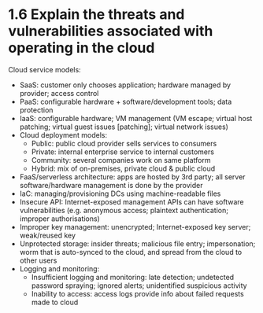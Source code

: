 # 1.6 Explain the threats and vulnerabilities associated with operating in the cloud

Cloud service models:

* SaaS: customer only chooses application; hardware managed by provider; access control
* PaaS: configurable hardware + software/development tools; data protection
* IaaS: configurable hardware; VM management (VM escape; virtual host patching; virtual guest issues \[patching]; virtual network issues)
* Cloud deployment models:
  * Public: public cloud provider sells services to consumers
  * Private: internal enterprise service to internal customers
  * Community: several companies work on same platform
  * Hybrid: mix of on-premises, private cloud & public cloud
* FaaS/serverless architecture: apps are hosted by 3rd party; all server software/hardware management is done by the provider
* IaC: managing/provisioning DCs using machine-readable files
* Insecure API: Internet-exposed management APIs can have software vulnerabilities (e.g. anonymous access; plaintext authentication; improper authorisations)
* Improper key management: unencrypted; Internet-exposed key server; weak/reused key
* Unprotected storage: insider threats; malicious file entry; impersonation; worm that is auto-synced to the cloud, and spread from the cloud to other users
* Logging and monitoring:
  * Insufficient logging and monitoring: late detection; undetected password spraying; ignored alerts; unidentified suspicious activity
  * Inability to access: access logs provide info about failed requests made to cloud
